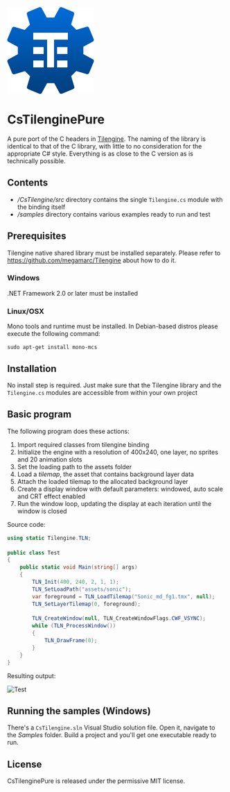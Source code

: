 <img src="Logo.png" alt="CsTilenginePure Logo"/>

# CsTilenginePure
A pure port of the C headers in [Tilengine](https://github.com/megamarc/Tilengine). The naming of the library is identical to that of the C library, with little to no consideration for the appropriate C# style. Everything is as close to the C version as is technically possible.

## Contents
* */CsTilengine/src* directory contains the single `Tilengine.cs` module with the binding itself
* */samples* directory contains various examples ready to run and test

## Prerequisites
Tilengine native shared library must be installed separately. Please refer to https://github.com/megamarc/Tilengine about how to do it.

### Windows
.NET Framework 2.0 or later must be installed

### Linux/OSX
Mono tools and runtime must be installed. In Debian-based distros please execute the following command:
```
sudo apt-get install mono-mcs
```

## Installation
No install step is required. Just make sure that the Tilengine library and the `Tilengine.cs` modules are accessible from within your own project

## Basic program
The following program does these actions:
1. Import required classes from tilengine binding
2. Initialize the engine with a resolution of 400x240, one layer, no sprites and 20 animation slots
3. Set the loading path to the assets folder
4. Load a *tilemap*, the asset that contains background layer data
5. Attach the loaded tilemap to the allocated background layer
6. Create a display window with default parameters: windowed, auto scale and CRT effect enabled
7. Run the window loop, updating the display at each iteration until the window is closed

Source code:
```csharp
using static Tilengine.TLN;

public class Test
{
    public static void Main(string[] args)
    {
        TLN_Init(400, 240, 2, 1, 1);
        TLN_SetLoadPath("assets/sonic");
        var foreground = TLN_LoadTilemap("Sonic_md_fg1.tmx", null);
        TLN_SetLayerTilemap(0, foreground);

        TLN_CreateWindow(null, TLN_CreateWindowFlags.CWF_VSYNC);
        while (TLN_ProcessWindow())
        {
            TLN_DrawFrame(0);
        }
    }
}
```

Resulting output:

![Test](test.png)

## Running the samples (Windows)
There's a `CsTilengine.sln` Visual Studio solution file. Open it, navigate to the *Samples* folder.
Build a project and you'll get one executable ready to run.

## License
CsTilenginePure is released under the permissive MIT license.
